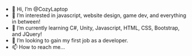 - 👋 Hi, I’m @CozyLaptop
- 👀 I’m interested in javascript, website design, game dev, and everything in between!
- 🌱 I’m currently learning C#, Unity, Javascript, HTML, CSS, Bootstrap, and JQuery!
- 💞️ I’m looking to gain my first job as a developer.
- 📫 How to reach me...

<!---
CozyLaptop/CozyLaptop is a ✨ special ✨ repository because its `README.md` (this file) appears on your GitHub profile.
You can click the Preview link to take a look at your changes.
--->
